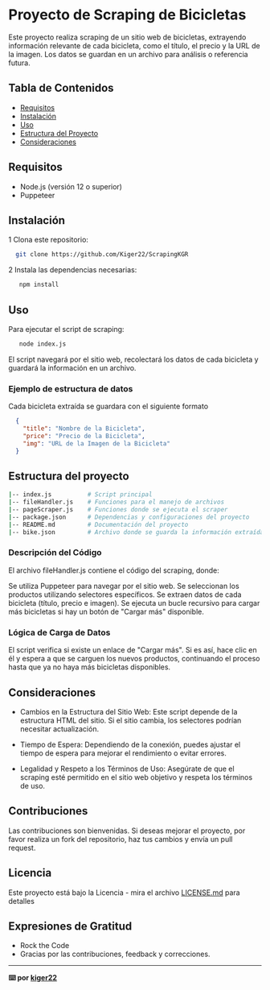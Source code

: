 # Proyecto de Scraping de Bicicletas

Este proyecto realiza scraping de un sitio web de bicicletas, extrayendo información relevante de cada bicicleta, como el título, el precio y la URL de la imagen. Los datos se guardan en un archivo para análisis o referencia futura.

## Tabla de Contenidos

- [Requisitos](#requisitos)
- [Instalación](#instalación)
- [Uso](#uso)
- [Estructura del Proyecto](#estructura-del-proyecto)
- [Consideraciones](#consideraciones)

## Requisitos

- Node.js (versión 12 o superior)
- Puppeteer

## Instalación

1 Clona este repositorio:

```bash
  git clone https://github.com/Kiger22/ScrapingKGR
```

2 Instala las dependencias necesarias:

```bash
   npm install
```

## Uso

Para ejecutar el script de scraping:

```bash
   node index.js
```

El script navegará por el sitio web, recolectará los datos de cada bicicleta y guardará la información en un archivo.

### Ejemplo de  estructura de datos

Cada bicicleta extraída se guardara con el siguiente formato

```json
  {
    "title": "Nombre de la Bicicleta",
    "price": "Precio de la Bicicleta",
    "img": "URL de la Imagen de la Bicicleta"
  }
```

## Estructura del proyecto

```bash
|-- index.js          # Script principal 
|-- fileHandler.js    # Funciones para el manejo de archivos
|-- pageScraper.js    # Funciones donde se ejecuta el scraper
|-- package.json      # Dependencias y configuraciones del proyecto
|-- README.md         # Documentación del proyecto
|-- bike.json         # Archivo donde se guarda la información extraída 
```

### Descripción del Código

El archivo fileHandler.js contiene el código del scraping, donde:

Se utiliza Puppeteer para navegar por el sitio web.
Se seleccionan los productos utilizando selectores específicos.
Se extraen datos de cada bicicleta (título, precio e imagen).
Se ejecuta un bucle recursivo para cargar más bicicletas si hay un botón de "Cargar más" disponible.

### Lógica de Carga de Datos

El script verifica si existe un enlace de "Cargar más". Si es así, hace clic en él y espera a que se carguen los nuevos productos, continuando el proceso hasta que ya no haya más bicicletas disponibles.

## Consideraciones

- Cambios en la Estructura del Sitio Web: Este script depende de la estructura HTML del sitio. Si el sitio cambia, los selectores podrían necesitar actualización.

- Tiempo de Espera: Dependiendo de la conexión, puedes ajustar el tiempo de espera para mejorar el rendimiento o evitar errores.

- Legalidad y Respeto a los Términos de Uso: Asegúrate de que el scraping esté permitido en el sitio web objetivo y respeta los términos de uso.

## Contribuciones

Las contribuciones son bienvenidas. Si deseas mejorar el proyecto, por favor realiza un fork del repositorio, haz tus cambios y envía un pull request.

## Licencia

Este proyecto está bajo la Licencia  - mira el archivo [LICENSE.md](LICENSE.md) para detalles

## Expresiones de Gratitud

- Rock the Code  
- Gracias por las contribuciones, feedback y correcciones.

---

**⌨️ por [kiger22](https://github.com/Kiger22)**
